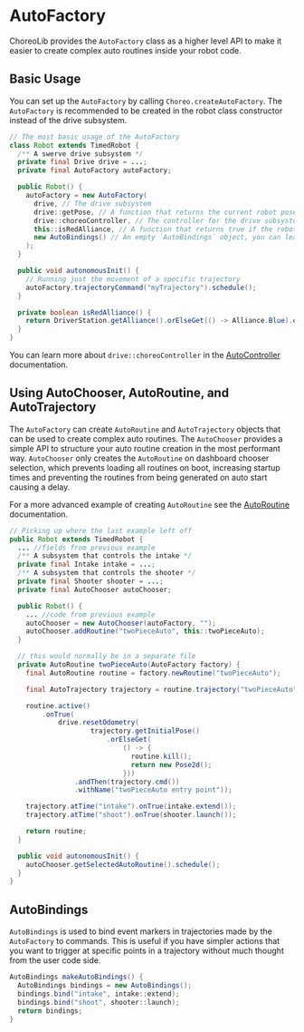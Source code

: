 
# AutoFactory

ChoreoLib provides the `AutoFactory` class as a higher level API to make it easier to create complex auto routines inside your robot code.

## Basic Usage

You can set up the `AutoFactory` by calling `Choreo.createAutoFactory`.
The `AutoFactory` is recommended to be created in the robot class constructor instead of the drive subsystem.

```java
// The most basic usage of the AutoFactory
class Robot extends TimedRobot {
  /** A swerve drive subsystem */
  private final Drive drive = ...;
  private final AutoFactory autoFactory;

  public Robot() {
    autoFactory = new AutoFactory(
      drive, // The drive subsystem
      drive::getPose, // A function that returns the current robot pose
      drive::choreoController, // The controller for the drive subsystem
      this::isRedAlliance, // A function that returns true if the robot is on the red alliance
      new AutoBindings() // An empty `AutoBindings` object, you can learn more below
    );
  }

  public void autonomousInit() {
    // Running just the movement of a specific trajectory
    autoFactory.trajectoryCommand("myTrajectory").schedule();
  }

  private boolean isRedAlliance() {
    return DriverStation.getAlliance().orElseGet(() -> Alliance.Blue).equals(Alliance.Red);
  }
}
```

You can learn more about `drive::choreoController` in the [AutoController](./auto-controller.md) documentation.

## Using AutoChooser, AutoRoutine, and AutoTrajectory

The `AutoFactory` can create `AutoRoutine` and `AutoTrajectory` objects that can be used to create complex auto routines.
The `AutoChooser` provides a simple API to structure your auto routine creation in the most performant way.
`AutoChooser` only creates the `AutoRoutine` on dashboard chooser selection, which prevents loading all routines on boot,
increasing startup times and preventing the routines from being generated on auto start causing a delay.

For a more advanced example of creating `AutoRoutine` see the [AutoRoutine](./auto-routines.md) documentation.

```java
// Picking up where the last example left off
public Robot extends TimedRobot {
  ... //fields from previous example
  /** A subsystem that controls the intake */
  private final Intake intake = ...;
  /** A subsystem that controls the shooter */
  private final Shooter shooter = ...;
  private final AutoChooser autoChooser;

  public Robot() {
    ... //code from previous example
    autoChooser = new AutoChooser(autoFactory, "");
    autoChooser.addRoutine("twoPieceAuto", this::twoPieceAuto);
  }

  // this would normally be in a separate file
  private AutoRoutine twoPieceAuto(AutoFactory factory) {
    final AutoRoutine routine = factory.newRoutine("twoPieceAuto");

    final AutoTrajectory trajectory = routine.trajectory("twoPieceAuto");

    routine.active()
        .onTrue(
            drive.resetOdometry(
                    trajectory.getInitialPose()
                        .orElseGet(
                            () -> {
                              routine.kill();
                              return new Pose2d();
                            }))
                .andThen(trajectory.cmd())
                .withName("twoPieceAuto entry point"));

    trajectory.atTime("intake").onTrue(intake.extend());
    trajectory.atTime("shoot").onTrue(shooter.launch());

    return routine;
  }

  public void autonomousInit() {
    autoChooser.getSelectedAutoRoutine().schedule();
  }
}
```

## AutoBindings

`AutoBindings` is used to bind event markers in trajectories made by the `AutoFactory` to commands.
This is useful if you have simpler actions that you want to trigger at specific points in a trajectory
without much thought from the user code side.

```java
AutoBindings makeAutoBindings() {
  AutoBindings bindings = new AutoBindings();
  bindings.bind("intake", intake::extend);
  bindings.bind("shoot", shooter::launch);
  return bindings;
}
```
